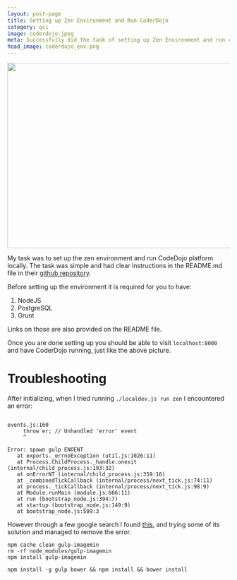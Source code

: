 ```yaml
---
layout: post-page
title: Setting up Zen Environment and Run CoderDojo
category: gci
image: coderdojo.jpeg
meta: Successfully did the task of setting up Zen Environment and run coderdojo locally
head_image: coderdojo_env.png
---
```


<div style="text-align: center;">
<img src="{{site.baseurl}}/img/{{page.head_image}}" width="600px" height="420px" />
</div>

My task was to set up the zen environment and run CodeDojo platform locally.
The task was simple and had clear instructions in the README.md file in their <a href="https://github.com/coderdojo/cp-local-development">github repository</a>.

Before setting up the environment it is required for you to have:
1. NodeJS
2. PostgreSQL
3. Grunt

Links on those are also provided on the README file.

Once you are done setting up you should be able to visit `localhost:8000` and have
CoderDojo running, just like the above picture.

# Troubleshooting

After initializing, when I tried running `./localdev.js run zen`
I encountered an error:

```

events.js:160
     throw er; // Unhandled 'error' event
     ^

Error: spawn gulp ENOENT
   at exports._errnoException (util.js:1026:11)
   at Process.ChildProcess._handle.onexit (internal/child_process.js:193:32)
   at onErrorNT (internal/child_process.js:359:16)
   at _combinedTickCallback (internal/process/next_tick.js:74:11)
   at process._tickCallback (internal/process/next_tick.js:98:9)
   at Module.runMain (module.js:606:11)
   at run (bootstrap_node.js:394:7)
   at startup (bootstrap_node.js:149:9)
   at bootstrap_node.js:509:3

```

However through a few google search I found <a href="">this</a>, and trying some of its solution and managed to remove the error.

```
npm cache clean gulp-imagemin
rm -rf node_modules/gulp-imagemin
npm install gulp-imagemin

npm install -g gulp bower && npm install && bower install
```
